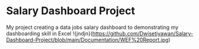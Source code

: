 # Salary Dashboard Project
My project creating a data jobs salary dashboard to demonstrating my dashboarding skill in Excel 
!{jndjn}(https://github.com/Dwisetiyawan/Salary-Dashboard-Project/blob/main/Documentation/WEF%20Report.jpg)
